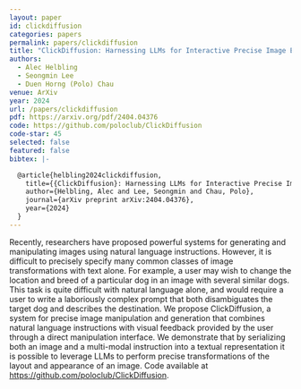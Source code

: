```yaml
---
layout: paper
id: clickdiffusion
categories: papers
permalink: papers/clickdiffusion
title: "ClickDiffusion: Harnessing LLMs for Interactive Precise Image Editing"
authors: 
  - Alec Helbling
  - Seongmin Lee
  - Duen Horng (Polo) Chau
venue: ArXiv
year: 2024
url: /papers/clickdiffusion
pdf: https://arxiv.org/pdf/2404.04376
code: https://github.com/poloclub/ClickDiffusion
code-star: 45
selected: false
featured: false
bibtex: |-

  @article{helbling2024clickdiffusion,
    title={{ClickDiffusion}: Harnessing LLMs for Interactive Precise Image Editing},
    author={Helbling, Alec and Lee, Seongmin and Chau, Polo},
    journal={arXiv preprint arXiv:2404.04376},
    year={2024}
  }
---
```


Recently, researchers have proposed powerful systems for generating and manipulating images using natural language instructions. However, it is difficult to precisely specify many common classes of image transformations with text alone. For example, a user may wish to change the location and breed of a particular dog in an image with several similar dogs. This task is quite difficult with natural language alone, and would require a user to write a laboriously complex prompt that both disambiguates the target dog and describes the destination. We propose ClickDiffusion, a system for precise image manipulation and generation that combines natural language instructions with visual feedback provided by the user through a direct manipulation interface. We demonstrate that by serializing both an image and a multi-modal instruction into a textual representation it is possible to leverage LLMs to perform precise transformations of the layout and appearance of an image. Code available at https://github.com/poloclub/ClickDiffusion.
